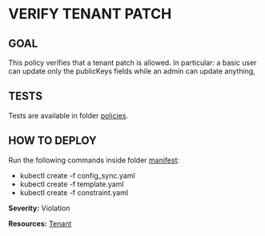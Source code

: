 
# VERIFY TENANT PATCH
## GOAL
This policy verifies that a tenant patch is allowed. In particular: a basic user can update only the publicKeys fields while an admin can update anything,
## TESTS
Tests are available in folder [policies](./policies).
## HOW TO DEPLOY
Run the following commands inside folder [manifest](./manifest):
- kubectl create -f config_sync.yaml
- kubectl create -f template.yaml
- kubectl create -f constraint.yaml

**Severity:** Violation

**Resources:** [Tenant](../../operators/deploy/crds/crownlabs.polito.it_tenants.yaml)



